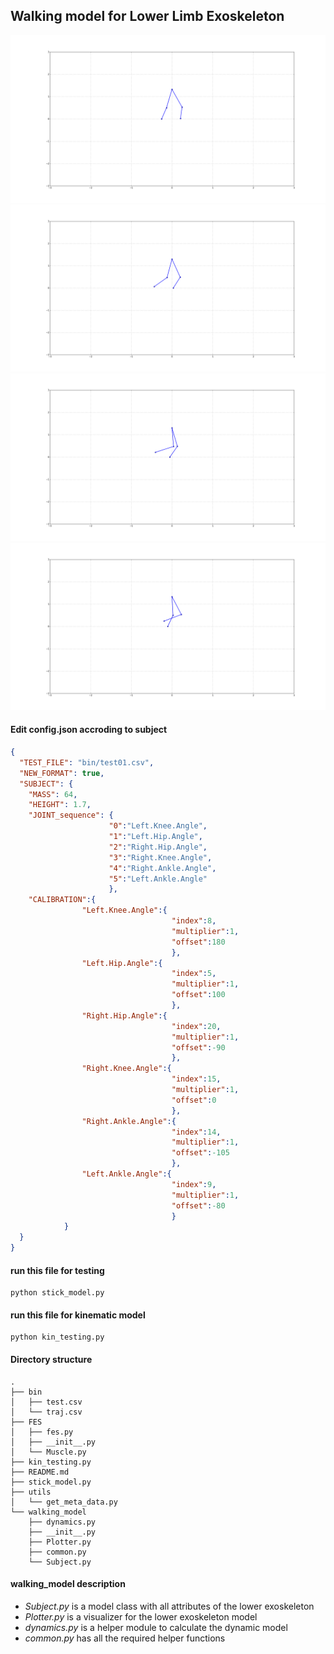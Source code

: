 ## Walking model for Lower Limb Exoskeleton 

![Image_1](doc/figure_1.png)
![Image_2](doc/figure_1-1.png)
![Image_3](doc/figure_1-2.png)
![Image_4](doc/figure_1-3.png)

#### Edit config.json accroding to subject
``` json
{
  "TEST_FILE": "bin/test01.csv",
  "NEW_FORMAT": true,
  "SUBJECT": {
    "MASS": 64,
    "HEIGHT": 1.7,
    "JOINT_sequence": {
                      "0":"Left.Knee.Angle",
                      "1":"Left.Hip.Angle",
                      "2":"Right.Hip.Angle",
                      "3":"Right.Knee.Angle",
                      "4":"Right.Ankle.Angle",
                      "5":"Left.Ankle.Angle"
                      },
    "CALIBRATION":{
                "Left.Knee.Angle":{
                                    "index":8,
                                    "multiplier":1,
                                    "offset":180
                                    },
                "Left.Hip.Angle":{
                                    "index":5,
                                    "multiplier":1,
                                    "offset":100
                                    },
                "Right.Hip.Angle":{
                                    "index":20,
                                    "multiplier":1,
                                    "offset":-90
                                    },
                "Right.Knee.Angle":{
                                    "index":15,
                                    "multiplier":1,
                                    "offset":0
                                    },
                "Right.Ankle.Angle":{
                                    "index":14,
                                    "multiplier":1,
                                    "offset":-105
                                    },
                "Left.Ankle.Angle":{
                                    "index":9,
                                    "multiplier":1,
                                    "offset":-80
                                    } 
            }
  }
}
```

#### run this file for testing
```shell
python stick_model.py
```

#### run this file for kinematic model
```shell
python kin_testing.py
```

#### Directory structure

```shell
.
├── bin
│   ├── test.csv
│   └── traj.csv
├── FES
│   ├── fes.py
│   ├── __init__.py
│   └── Muscle.py
├── kin_testing.py
├── README.md
├── stick_model.py
├── utils
│   └── get_meta_data.py
└── walking_model
    ├── dynamics.py
    ├── __init__.py
    ├── Plotter.py
    ├── common.py
    └── Subject.py

```

#### walking_model description
- *Subject.py* is a model class with all attributes of the lower exoskeleton
- *Plotter.py* is a visualizer for the lower exoskeleton model
- *dynamics.py* is a helper module to calculate the dynamic model
- *common.py* has all the required helper functions